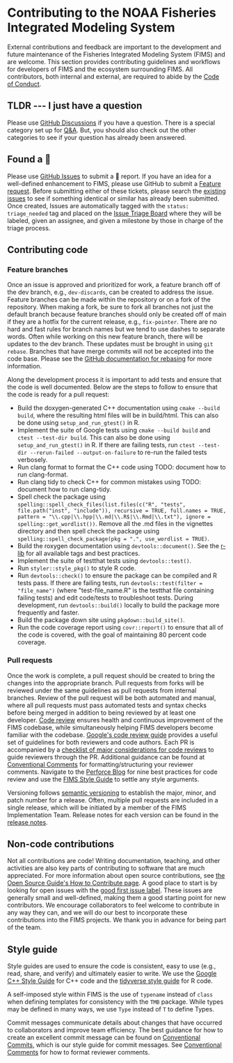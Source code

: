 # Contributing to the NOAA Fisheries Integrated Modeling System

External contributions and feedback are important to the development and future maintenance of the Fisheries Integrated Modeling System (FIMS) and are welcome. This section provides contributing guidelines and workflows for developers of FIMS and the ecosystem surrounding FIMS. All contributors, both internal and external, are required to abide by the [Code of Conduct](https://github.com/NOAA-FIMS/.github/blob/main/CODE_OF_CONDUCT.md).

## TLDR --- I just have a question

Please use [GitHub Discussions](https://github.com/orgs/NOAA-FIMS/discussions) if you have a question. There is a special category set up for [Q&A](https://github.com/orgs/NOAA-FIMS/discussions/categories/q-a). But, you should also check out the other categories to see if your question has already been answered.

## Found a :bug:

Please use [GitHub Issues](https://github.com/NOAA-FIMS/FIMS/issues/new?template=bug_report.yml) to submit a :bug: report. If you have an idea for a well-defined enhancement to FIMS, please use GitHub to submit a [Feature request](https://github.com/NOAA-FIMS/FIMS/issues/new?template=feature_request.yml). Before submitting either of these tickets, please search the [existing issues](https://github.com/NOAA-FIMS/FIMS/issues?q=is%3Aissue) to see if something identical or similar has already been submitted. Once created, Issues are automatically tagged with the `status: triage_needed` tag and placed on the [Issue Triage Board](https://github.com/orgs/NOAA-FIMS/projects/21) where they will be labeled, given an assignee, and given a milestone by those in charge of the triage process.

## Contributing code

### Feature branches

Once an issue is approved and prioritized for work, a feature branch off of the dev branch, e.g., `dev-discards`, can be created to address the issue. Feature branches can be made within the repository or on a fork of the repository. When making a fork, be sure to fork all branches not just the default branch because feature branches should only be created off of main if they are a hotfix for the current release, e.g., `fix-pointer`. There are no hard and fast rules for branch names but we tend to use dashes to separate words. Often while working on this new feature branch, there will be updates to the dev branch. These updates must be brought in using `git rebase`. Branches that have merge commits will not be accepted into the code base. Please see the [GitHub documentation for rebasing](https://docs.github.com/en/get-started/using-git/about-git-rebase) for more information.

Along the development process it is important to add tests and ensure that the code is well documented. Below are the steps to follow to ensure that the code is ready for a pull request:
* Build the doxygen-generated C++ documentation using `cmake --build build`, where the resulting html files will be in build/html. This can also be done using `setup_and_run_gtest()` in R.
* Implement the suite of Google tests using `cmake --build build` and `ctest --test-dir build`. This can also be done using `setup_and_run_gtest()` in R. If there are failing tests, run `ctest --test-dir --rerun-failed --output-on-failure` to re-run the failed tests verbosely.
* Run clang format to format the C++ code using TODO: document how to run clang-format.
* Run clang tidy to check C++ for common mistakes using TODO: document how to run clang-tidy.
* Spell check the package using `spelling::spell_check_files(list.files(c("R", "tests", file.path("inst", "include")), recursive = TRUE, full.names = TRUE, pattern = "\\.cpp|\\.hpp|\\.md|\\.R$|\\.Rmd|\\.txt"), ignore = spelling::get_wordlist())`. Remove all the .md files in the vignettes directory and then spell check the package using `spelling::spell_check_package(pkg = ".", use_wordlist = TRUE)`.
* Build the roxygen documentation using `devtools::document()`. See the [r-lib](https://roxygen2.r-lib.org/) for all available tags and best practices.
* Implement the suite of testthat tests using `devtools::test()`.
* Run `styler::style_pkg()` to style R code.
* Run `devtools::check()` to ensure the package can be compiled and R tests pass. If there are failing tests, run `devtools::test(filter = "file_name")` (where "test-file_name.R" is the testthat file containing failing tests) and edit code/tests to troubleshoot tests. During development, run `devtools::build()` locally to build the package more frequently and faster.
* Build the package down site using `pkgdown::build_site()`.
* Run the code coverage report using `covr::report()` to ensure that all of the code is covered, with the goal of maintaining 80 percent code coverage.

### Pull requests

Once the work is complete, a pull request should be created to bring the changes into the appropriate branch. Pull requests from forks will be reviewed under the same guidelines as pull requests from internal branches. Review of the pull request will be both automated and manual, where all pull requests must pass automated tests and syntax checks before being merged in addition to being reviewed by at least one developer. [Code review](https://github.com/features/code-review) ensures health and continuous improvement of the FIMS codebase, while simultaneously helping FIMS developers become familiar with the codebase. [Google's code review guide](https://google.github.io/eng-practices/review/) provides a useful set of guidelines for both reviewers and code authors. Each PR is accompanied by a [checklist of major considerations for code reviews](https://github.com/NOAA-FIMS/FIMS/blob/main/.github/workflows/pr-checklist.yml) to guide reviewers through the PR. Additional guidance can be found at [Conventional Comments](https://conventionalcomments.org/) for formatting/structuring your reviewer comments. Navigate to the [Perforce Blog](https://www.perforce.com/blog/qac/9-best-practices-for-code-review) for nine best practices for code review and use the [FIMS Style Guide](#style-guide) to settle any style arguments.

Versioning follows [semantic versioning](https://semver.org/) to establish the major, minor, and patch number for a release. Often, multiple pull requests are included in a single release, which will be initiated by a member of the FIMS Implementation Team. Release notes for each version can be found in the [release notes](https://github.com/NOAA-FIMS/FIMS/releases).

## Non-code contributions

Not all contributions are code! Writing documentation, teaching, and other activities are also key parts of contributing to software that are much appreciated. For more information about open source contributions, see [the Open Source Guide's How to Contribute page](https://opensource.guide/how-to-contribute/). A good place to start is by looking for open issues with the [good first issue label](https://github.com/NOAA-FIMS/FIMS/contribute). These issues are generally small and well-defined, making them a good starting point for new contributors. We encourage collaborators to feel welcome to contribute in any way they can, and we will do our best to incorporate these contributions into the FIMS projects. We thank you in advance for being part of the team.

## Style guide

Style guides are used to ensure the code is consistent, easy to use (e.g., read, share, and verify) and ultimately easier to write. We use the [Google C++ Style Guide](https://google.github.io/styleguide/cppguide.html) for C++ code and the [tidyverse style guide](https://style.tidyverse.org/) for R code.

A self-imposed style within FIMS is the use of `typename` instead of `class` when defining templates for consistency with the `TMB` package. While types may be defined in many ways, we use `Type` instead of `T` to define Types.

Commit messages communicate details about changes that have occurred to collaborators and improve team efficiency. The best guidance for how to create an excellent commit message can be found on [Conventional Commits](https://www.conventionalcommits.org), which is our style guide for commit messages. See [Conventional Comments](https://conventionalcomments.org/) for how to format reviewer comments.
